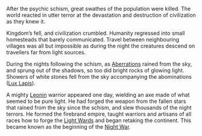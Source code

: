 After the psychic schism, great swathes of the population were killed. The world reacted in utter terror at the devastation and destruction of civilization as they knew it. 

Kingdom’s fell, and civilization crumbled. Humanity regressed into small homesteads that barely communicated. Travel between neighbouring villages was all but impossible as during the night the creatures descend on travellers far from light sources.

During the nights following the schism, as [Aberrations](../../../Corruption/Aberrations.md) rained from the sky, and sprung out of the shadows, so too did bright rocks of glowing light. Showers of white stones fell from the sky accompanying the abominations ([Lux Lapis](../../Legendarium/Minerals/Lux%20Lapis.md)).

A mighty [Leonin](../../../Races/Leonin.md) warrior appeared one day, wielding an axe made of what seemed to be pure light. He had forged the weapon from the fallen stars that rained from the sky since the schism, and slew thousands of the night terrors. He formed the firebrand empire, taught warriors and artisans of all races how to forge the [Light Wards](Light%20Wards) and began retaking the continent. This became known as the beginning of the [Night War](Night%20War.md).